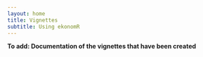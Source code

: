 ```yaml
---
layout: home
title: Vignettes
subtitle: Using ekonomR
---
```


**To add: Documentation of the vignettes that have been created**